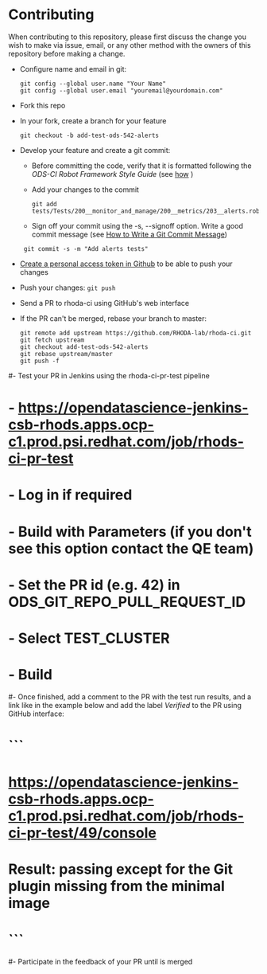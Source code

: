 # Contributing

When contributing to this repository, please first discuss the change you wish to make via issue, email, or any other method with the owners of this repository before making a change.


- Configure name and email in git:

  ```
  git config --global user.name "Your Name"
  git config --global user.email "youremail@yourdomain.com"
  ```

- Fork this repo

- In your fork, create a branch for your feature

   ```git checkout -b add-test-ods-542-alerts```

- Develop your feature and create a git commit:
  - Before committing the code, verify that it is formatted following the _ODS-CI Robot Framework Style Guide_ (see [how](https://github.com/red-hat-data-services/ods-ci/blob/master/docs/check-code-style.md)
)
  - Add your changes to the commit
    ```
    git add tests/Tests/200__monitor_and_manage/200__metrics/203__alerts.robot
    ```

   - Sign off your commit using the -s, --signoff option. Write a good commit message (see [How to Write a Git Commit Message](https://chris.beams.io/posts/git-commit/))
    ```
     git commit -s -m "Add alerts tests"
     ```

- [Create a personal access token in Github](https://docs.github.com/en/github/authenticating-to-github/creating-a-personal-access-token) to be able to push your changes

- Push your changes:  ```git push```

- Send a PR to rhoda-ci using GitHub's web interface

- If the PR can't be merged, rebase your branch to master:
  ```
  git remote add upstream https://github.com/RHODA-lab/rhoda-ci.git
  git fetch upstream
  git checkout add-test-ods-542-alerts
  git rebase upstream/master
  git push -f
  ```

#- Test your PR in Jenkins using the rhoda-ci-pr-test pipeline
#   - https://opendatascience-jenkins-csb-rhods.apps.ocp-c1.prod.psi.redhat.com/job/rhods-ci-pr-test
#   - Log in if required
#   - Build with Parameters (if you don't see this option contact the QE team)
#     - Set the PR id (e.g. 42) in ODS_GIT_REPO_PULL_REQUEST_ID
#     - Select TEST_CLUSTER
#     - Build

#- Once finished, add a comment to the PR with the test run results, and a link like in the example below and add the label _Verified_ to the PR using GitHub interface:

#  ```
#  https://opendatascience-jenkins-csb-rhods.apps.ocp-c1.prod.psi.redhat.com/job/rhods-ci-pr-test/49/console
#
#  Result: passing except for the Git plugin missing from the minimal image
#  ```

#- Participate in the feedback of your PR until is merged
